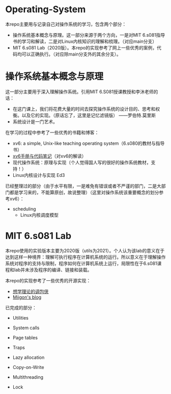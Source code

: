 # Operating-System
本repo主要用与记录自己对操作系统的学习，包含两个部分：

- 操作系统基本概念与原理。这一部分来源于两个方向，一是对MIT 6.s081指导书的学习和解读，二是对Linux内核知识的理解和梳理。（对应main分支）
- MIT 6.s081 Lab（2020版）。本repo的实现参考了网上一些优秀的案例，代码均可以正确执行。（对应除main分支外的其余分支）。



# 操作系统基本概念与原理

这一部分主要用于深入理解操作系统。引用MIT 6.S081授课教授和李沐老师的话：

- 在这门课上，我们将花费大量的时间去探究操作系统的设计目的、思考和权衡。以及它的实现。（原话忘了，这里是记忆滤镜版）                                                                                                                      ——罗伯特.莫里斯
- 系统设计是一门艺术。

在学习的过程中参考了一些优秀的书籍和博客：

- xv6: a simple, Unix-like teaching operating system（6.s080的教材与指导书）
- [xv6手册与代码笔记](https://www.zhihu.com/column/c_1345025252318007298)（对xv6的解读）
- 现代操作系统：原理与实现（个人觉得国人写的很好的操作系统教材，支持！）
- Linux内核设计与实现 Ed3

已经整理过的部分（由于水平有限，一是难免有错误或者不严谨的部门，二是大部门都是学习来的，不能算原创，故说整理）（这里对操作系统该重要概念的划分参考xv6）：

- scheduling
  - Linux内核调度模型

# MIT 6.s081 Lab

本repo使用的实验版本主要为2020版（utils为2021）。个人认为该lab的意义在于达到这样一种境界：理解可执行程序在计算机系统的运行。所以意义在于理解操作系统对程序的支持与限制，程序如何在计算机系统上运行，局限性在于6.s081课程和lab并未涉及程序的编译、链接和装载。

本repo的实现参考了一些优秀的开源实现：

- [想学理论的调包侠](https://www.zhihu.com/people/kunkun.jyk)
- [Miigon's blog](https://blog.miigon.net/categories/mit6-s081/)

已完成的部分：

- Utilities

- System calls

- Page tables

- Traps

- Lazy allocation

- Copy-on-Write

- Multithreading

- Lock

  ​